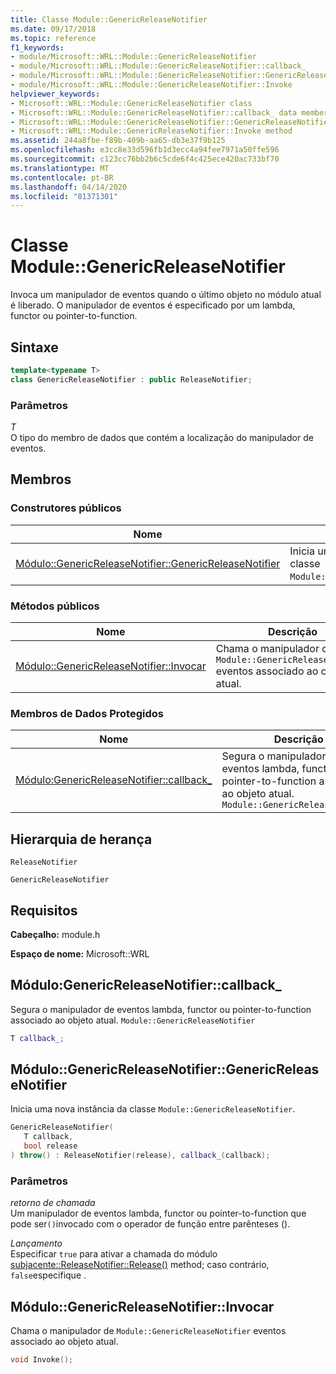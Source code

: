 ```yaml
---
title: Classe Module::GenericReleaseNotifier
ms.date: 09/17/2018
ms.topic: reference
f1_keywords:
- module/Microsoft::WRL::Module::GenericReleaseNotifier
- module/Microsoft::WRL::Module::GenericReleaseNotifier::callback_
- module/Microsoft::WRL::Module::GenericReleaseNotifier::GenericReleaseNotifier
- module/Microsoft::WRL::Module::GenericReleaseNotifier::Invoke
helpviewer_keywords:
- Microsoft::WRL::Module::GenericReleaseNotifier class
- Microsoft::WRL::Module::GenericReleaseNotifier::callback_ data member
- Microsoft::WRL::Module::GenericReleaseNotifier::GenericReleaseNotifier, constructor
- Microsoft::WRL::Module::GenericReleaseNotifier::Invoke method
ms.assetid: 244a8fbe-f89b-409b-aa65-db3e37f9b125
ms.openlocfilehash: e3cc8e33d596fb1d3ecc4a94fee7971a50ffe596
ms.sourcegitcommit: c123cc76bb2b6c5cde6f4c425ece420ac733bf70
ms.translationtype: MT
ms.contentlocale: pt-BR
ms.lasthandoff: 04/14/2020
ms.locfileid: "81371301"
---
```

# <a name="modulegenericreleasenotifier-class"></a>Classe Module::GenericReleaseNotifier

Invoca um manipulador de eventos quando o último objeto no módulo atual é liberado. O manipulador de eventos é especificado por um lambda, functor ou pointer-to-function.

## <a name="syntax"></a>Sintaxe

```cpp
template<typename T>
class GenericReleaseNotifier : public ReleaseNotifier;
```

### <a name="parameters"></a>Parâmetros

*T*<br/>
O tipo do membro de dados que contém a localização do manipulador de eventos.

## <a name="members"></a>Membros

### <a name="public-constructors"></a>Construtores públicos

Nome                                                                                                     | Descrição
-------------------------------------------------------------------------------------------------------- | -------------------------------------------------------------------------
[Módulo::GenericReleaseNotifier::GenericReleaseNotifier](#genericreleasenotifier-genericreleasenotifier) | Inicia uma nova instância da classe `Module::GenericReleaseNotifier`.

### <a name="public-methods"></a>Métodos públicos

Nome                                                                     | Descrição
------------------------------------------------------------------------ | --------------------------------------------------------------------------------------------
[Módulo::GenericReleaseNotifier::Invocar](#genericreleasenotifier-invoke) | Chama o manipulador de `Module::GenericReleaseNotifier` eventos associado ao objeto atual.

### <a name="protected-data-members"></a>Membros de Dados Protegidos

Nome                                                                          | Descrição
----------------------------------------------------------------------------- | ------------------------------------------------------------------------------------------------------------------------------------
[Módulo:GenericReleaseNotifier::callback_](#genericreleasenotifier-callback) | Segura o manipulador de eventos lambda, functor ou pointer-to-function associado ao objeto atual. `Module::GenericReleaseNotifier`

## <a name="inheritance-hierarchy"></a>Hierarquia de herança

`ReleaseNotifier`

`GenericReleaseNotifier`

## <a name="requirements"></a>Requisitos

**Cabeçalho:** module.h

**Espaço de nome:** Microsoft::WRL

## <a name="modulegenericreleasenotifiercallback_"></a><a name="genericreleasenotifier-callback"></a>Módulo:GenericReleaseNotifier::callback_

Segura o manipulador de eventos lambda, functor ou pointer-to-function associado ao objeto atual. `Module::GenericReleaseNotifier`

```cpp
T callback_;
```

## <a name="modulegenericreleasenotifiergenericreleasenotifier"></a><a name="genericreleasenotifier-genericreleasenotifier"></a>Módulo::GenericReleaseNotifier::GenericReleaseNotifier

Inicia uma nova instância da classe `Module::GenericReleaseNotifier`.

```cpp
GenericReleaseNotifier(
   T callback,
   bool release
) throw() : ReleaseNotifier(release), callback_(callback);
```

### <a name="parameters"></a>Parâmetros

*retorno de chamada*<br/>
Um manipulador de eventos lambda, functor ou pointer-to-function que pode ser`()`invocado com o operador de função entre parênteses ().

*Lançamento*<br/>
Especificar `true` para ativar a chamada do módulo [subjacente::ReleaseNotifier::Release()](module-releasenotifier-class.md#releasenotifier-release) method; caso contrário, `false`especifique .

## <a name="modulegenericreleasenotifierinvoke"></a><a name="genericreleasenotifier-invoke"></a>Módulo::GenericReleaseNotifier::Invocar

Chama o manipulador de `Module::GenericReleaseNotifier` eventos associado ao objeto atual.

```cpp
void Invoke();
```

